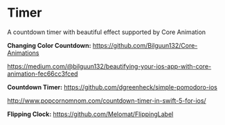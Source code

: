 # Timer
A countdown timer with beautiful effect supported by Core Animation

**Changing Color Countdown:** 
https://github.com/Bilguun132/Core-Animations

https://medium.com/@bilguun132/beautifying-your-ios-app-with-core-animation-fec66cc3fced

**Countdown Timer:**
https://github.com/dgreenheck/simple-pomodoro-ios

http://www.popcornomnom.com/countdown-timer-in-swift-5-for-ios/

**Flipping Clock:**
https://github.com/Melomat/FlippingLabel
